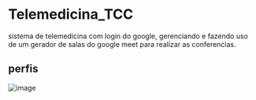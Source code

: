# Telemedicina_TCC
sistema de telemedicina com login do google, gerenciando e fazendo uso de um gerador de salas do google meet para realizar as conferencias.

## perfis

![image](https://user-images.githubusercontent.com/60578173/134181400-f9c0f2d2-05d3-439b-abba-bf55346ae5a1.png)

